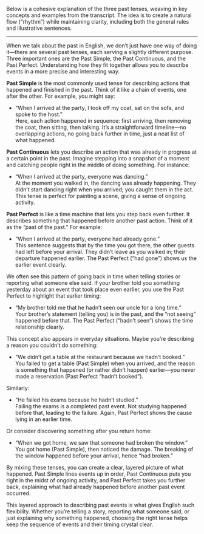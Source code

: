 Below is a cohesive explanation of the three past tenses, weaving in key concepts and examples from the transcript. The idea is to create a natural flow (“rhythm”) while maintaining clarity, including both the general rules and illustrative sentences.

---

When we talk about the past in English, we don’t just have one way of doing it—there are several past tenses, each serving a slightly different purpose. Three important ones are the Past Simple, the Past Continuous, and the Past Perfect. Understanding how they fit together allows you to describe events in a more precise and interesting way.

**Past Simple** is the most commonly used tense for describing actions that happened and finished in the past. Think of it like a chain of events, one after the other. For example, you might say:

- “When I arrived at the party, I took off my coat, sat on the sofa, and spoke to the host.”  
    Here, each action happened in sequence: first arriving, then removing the coat, then sitting, then talking. It’s a straightforward timeline—no overlapping actions, no going back further in time, just a neat list of what happened.

**Past Continuous** lets you describe an action that was already in progress at a certain point in the past. Imagine stepping into a snapshot of a moment and catching people right in the middle of doing something. For instance:

- “When I arrived at the party, everyone was dancing.”  
    At the moment you walked in, the dancing was already happening. They didn’t start dancing right when you arrived; you caught them in the act. This tense is perfect for painting a scene, giving a sense of ongoing activity.

**Past Perfect** is like a time machine that lets you step back even further. It describes something that happened before another past action. Think of it as the “past of the past.” For example:

- “When I arrived at the party, everyone had already gone.”  
    This sentence suggests that by the time you got there, the other guests had left before your arrival. They didn’t leave as you walked in; their departure happened earlier. The Past Perfect (“had gone”) shows us the earlier event clearly.

We often see this pattern of going back in time when telling stories or reporting what someone else said. If your brother told you something yesterday about an event that took place even earlier, you use the Past Perfect to highlight that earlier timing:

- “My brother told me that he hadn’t seen our uncle for a long time.”  
    Your brother’s statement (telling you) is in the past, and the “not seeing” happened before that. The Past Perfect (“hadn’t seen”) shows the time relationship clearly.

This concept also appears in everyday situations. Maybe you’re describing a reason you couldn’t do something:

- “We didn’t get a table at the restaurant because we hadn’t booked.”  
    You failed to get a table (Past Simple) when you arrived, and the reason is something that happened (or rather didn’t happen) earlier—you never made a reservation (Past Perfect “hadn’t booked”).

Similarly:

- “He failed his exams because he hadn’t studied.”  
    Failing the exams is a completed past event. Not studying happened before that, leading to the failure. Again, Past Perfect shows the cause lying in an earlier time.

Or consider discovering something after you return home:

- “When we got home, we saw that someone had broken the window.”  
    You got home (Past Simple), then noticed the damage. The breaking of the window happened before your arrival, hence “had broken.”

By mixing these tenses, you can create a clear, layered picture of what happened. Past Simple lines events up in order, Past Continuous puts you right in the midst of ongoing activity, and Past Perfect takes you further back, explaining what had already happened before another past event occurred.

This layered approach to describing past events is what gives English such flexibility. Whether you’re telling a story, reporting what someone said, or just explaining why something happened, choosing the right tense helps keep the sequence of events and their timing crystal clear.